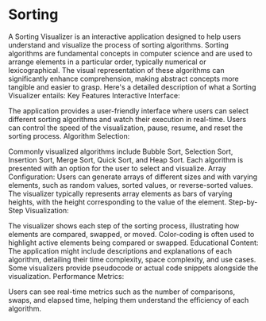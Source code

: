 # Sorting
A Sorting Visualizer is an interactive application designed to help users understand and visualize the process of sorting algorithms. Sorting algorithms are fundamental concepts in computer science and are used to arrange elements in a particular order, typically numerical or lexicographical. The visual representation of these algorithms can significantly enhance comprehension, making abstract concepts more tangible and easier to grasp. Here's a detailed description of what a Sorting Visualizer entails: Key Features Interactive Interface:

The application provides a user-friendly interface where users can select different sorting algorithms and watch their execution in real-time. Users can control the speed of the visualization, pause, resume, and reset the sorting process. Algorithm Selection:

Commonly visualized algorithms include Bubble Sort, Selection Sort, Insertion Sort, Merge Sort, Quick Sort, and Heap Sort. Each algorithm is presented with an option for the user to select and visualize. Array Configuration: Users can generate arrays of different sizes and with varying elements, such as random values, sorted values, or reverse-sorted values. The visualizer typically represents array elements as bars of varying heights, with the height corresponding to the value of the element. Step-by-Step Visualization:

The visualizer shows each step of the sorting process, illustrating how elements are compared, swapped, or moved. Color-coding is often used to highlight active elements being compared or swapped. Educational Content: The application might include descriptions and explanations of each algorithm, detailing their time complexity, space complexity, and use cases. Some visualizers provide pseudocode or actual code snippets alongside the visualization. Performance Metrics:

Users can see real-time metrics such as the number of comparisons, swaps, and elapsed time, helping them understand the efficiency of each algorithm.

